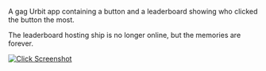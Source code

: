 A gag Urbit app containing a button and a leaderboard showing who clicked the button the most.

The leaderboard hosting ship is no longer online, but the memories are forever.

[![Click Screenshot](https://pbs.twimg.com/media/Fqy4tKeWwAEdZI1?format=png&name=large)](https://x.com/hanfel_dovned/status/1581059561389072384)
